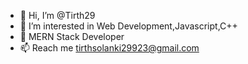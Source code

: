 - 👋 Hi, I’m @Tirth29
- 👀 I’m interested in Web Development,Javascript,C++
- 🌱 MERN Stack Developer
- 📫 Reach me tirthsolanki29923@gmail.com 

<!---
Tirth29/Tirth29 is a ✨ special ✨ repository because its `README.md` (this file) appears on your GitHub profile.
You can click the Preview link to take a look at your changes.
--->
